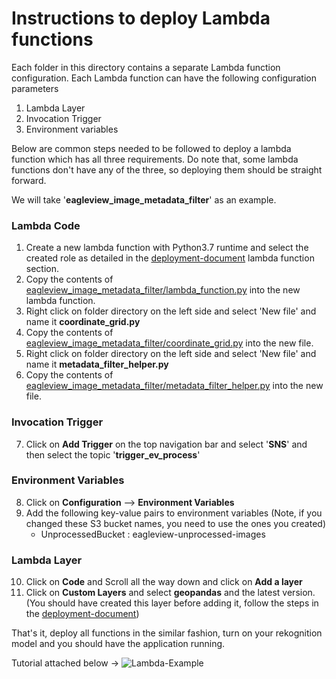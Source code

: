 # Instructions to deploy Lambda functions

Each folder in this directory contains a separate Lambda function configuration. Each Lambda function can have the following configuration parameters
1.  Lambda Layer 
2.  Invocation Trigger
3.  Environment variables

Below are common steps needed to be followed to deploy a lambda function which has all three requirements. Do note that, some lambda functions don't have any of the three, so deploying them should be straight forward.

We will take '**eagleview_image_metadata_filter**' as an example.
### Lambda Code
1.  Create a new lambda function with Python3.7 runtime and select the created role as detailed in the [deployment-document](../docs/deployment.md) lambda function section.
2.  Copy the contents of [eagleview_image_metadata_filter/lambda_function.py](./eagleview_image_metadata_filter/lambda_function.py) into the new lambda function.
3.  Right click on folder directory on the left side and select 'New file' and name it **coordinate_grid.py**
4.  Copy the contents of [eagleview_image_metadata_filter/coordinate_grid.py](./eagleview_image_metadata_filter/coordinate_grid.py) into the new file.
5.  Right click on folder directory on the left side and select 'New file' and name it **metadata_filter_helper.py**
6.  Copy the contents of [eagleview_image_metadata_filter/metadata_filter_helper.py](./eagleview_image_metadata_filter/metadata_filter_helper.py) into the new file.
### Invocation Trigger
7.  Click on **Add Trigger** on the top navigation bar and select '**SNS**' and then select the topic '**trigger_ev_process**'
### Environment Variables
8.  Click on **Configuration** --> **Environment Variables**
9.  Add the following key-value pairs to environment variables (Note, if you changed these S3 bucket names, you need to use the ones you created)
    - UnprocessedBucket : eagleview-unprocessed-images
### Lambda Layer
10. Click on **Code** and Scroll all the way down and click on **Add a layer**
11. Click on **Custom Layers** and select **geopandas** and the latest version. (You should have created this layer before adding it, follow the steps in the [deployment-document](../docs/deployment.md))

That's it, deploy all functions in the similar fashion, turn on your rekognition model and you should have the application running.

Tutorial attached below ->
![Lambda-Example](../images/lambda-example.gif)
